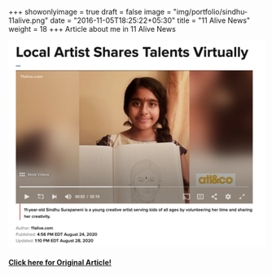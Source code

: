 +++
showonlyimage = true
draft = false
image = "img/portfolio/sindhu-11alive.png"
date = "2016-11-05T18:25:22+05:30"
title = "11 Alive News"
weight = 18
+++
Article about me in 11 Alive News

![KXLY Article](https://raw.githubusercontent.com/sindhus19/sindhus19.github.io/main/img/portfolio/sindhu-11alive.png)

#### **[Click here for Original Article!](https://www.11alive.com/video/entertainment/television/programs/atlanta-and-company/local-artist-shares-talents-virtually/85-af8edc6c-34a2-4d2a-b461-480f4578543f?fbclid=IwAR1O2q7OZyIwwlKDQ7NzLuN1AbwQFAsarmLYdggWyDTe021bpN82HJrlahM)**

